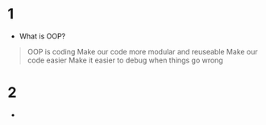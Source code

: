 # 1
- What is OOP? 
 > OOP is coding
 > Make our code more modular and reuseable
 > Make our code easier
 > Make it easier to debug when things go wrong

# 2 
- 